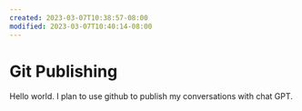 ```yaml
---
created: 2023-03-07T10:38:57-08:00
modified: 2023-03-07T10:40:14-08:00
---
```


# Git Publishing

Hello world. I plan to use github to publish my conversations with chat GPT.
